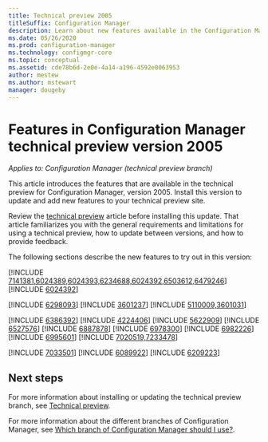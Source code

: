 ```yaml
---
title: Technical preview 2005
titleSuffix: Configuration Manager
description: Learn about new features available in the Configuration Manager technical preview branch version 2005.
ms.date: 05/26/2020
ms.prod: configuration-manager
ms.technology: configmgr-core
ms.topic: conceptual
ms.assetid: cde78b6d-2e0e-4a14-a196-4592e0063953
author: mestew
ms.author: mstewart
manager: dougeby
---
```


# Features in Configuration Manager technical preview version 2005

*Applies to: Configuration Manager (technical preview branch)*

This article introduces the features that are available in the technical preview for Configuration Manager, version 2005. Install this version to update and add new features to your technical preview site.

Review the [technical preview](../technical-preview.md) article before installing this update. That article familiarizes you with the general requirements and limitations for using a technical preview, how to update between versions, and how to provide feedback.

The following sections describe the new features to try out in this version:

<!-- [!INCLUDE [Example feature name](includes/2005/1234567.md)] -->

[!INCLUDE [7141381,6024389,6024393,6234688,6024392,6503612,6479246](includes/2005/6234688.md)]
[!INCLUDE [6024392](includes/2005/6024392.md)]
<!--7141381,6024389,6024393,6234688,6024392,6503612,6479246-->

[!INCLUDE [6298093](includes/2005/6298093.md)]
[!INCLUDE [3601237](includes/2005/3601237.md)]
[!INCLUDE [5110009,3601031](includes/2005/5110009.md)]
<!--5110009,3601031-->

[!INCLUDE [6386392](includes/2005/6386392.md)]
[!INCLUDE [4224406](includes/2005/4224406.md)]
[!INCLUDE [5622909](includes/2005/5622909.md)]
[!INCLUDE [6527576](includes/2005/6527576.md)]
[!INCLUDE [6887878](includes/2005/6887878.md)]
[!INCLUDE [6978300](includes/2005/6978300.md)]
[!INCLUDE [6982226](includes/2005/6982226.md)]
[!INCLUDE [6995601](includes/2005/6995601.md)]
[!INCLUDE [7020519,7233478](includes/2005/7020519.md)]
<!--7020519,7233478-->

[!INCLUDE [7033501](includes/2005/7033501.md)]
[!INCLUDE [6089922](includes/2005/6089922.md)]
[!INCLUDE [6209223](includes/2005/6209223.md)]

<!--
## General known issues

[!INCLUDE [Can't delete collections](includes/2005/known-issue-6215446.md)]
-->

## Next steps

For more information about installing or updating the technical preview branch, see [Technical preview](../technical-preview.md).

For more information about the different branches of Configuration Manager, see [Which branch of Configuration Manager should I use?](../../understand/which-branch-should-i-use.md).
